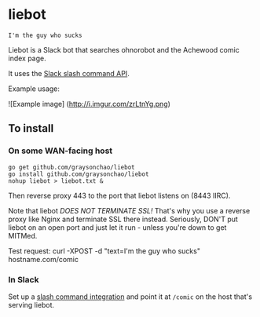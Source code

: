 # liebot
    I'm the guy who sucks

Liebot is a Slack bot that searches ohnorobot and the Achewood comic index page.

It uses the [Slack slash command API](https://api.slack.com/slash-commands).

Example usage:

![Example image]
(http://i.imgur.com/zrLtnYg.png)

## To install

### On some WAN-facing host
    go get github.com/graysonchao/liebot
    go install github.com/graysonchao/liebot
    nohup liebot > liebot.txt &
    
Then reverse proxy 443 to the port that liebot listens on (8443 IIRC).

Note that liebot _DOES NOT TERMINATE SSL!_ That's why you use a reverse proxy like Nginx and terminate SSL there instead. Seriously, DON'T put liebot on an open port and just let it run - unless you're down to get MITMed.

Test request:
    curl -XPOST -d "text=I'm the guy who sucks" hostname.com/comic

### In Slack
Set up a [slash command integration](https://api.slack.com/slash-commands) and point it at `/comic` on the host that's serving liebot.

